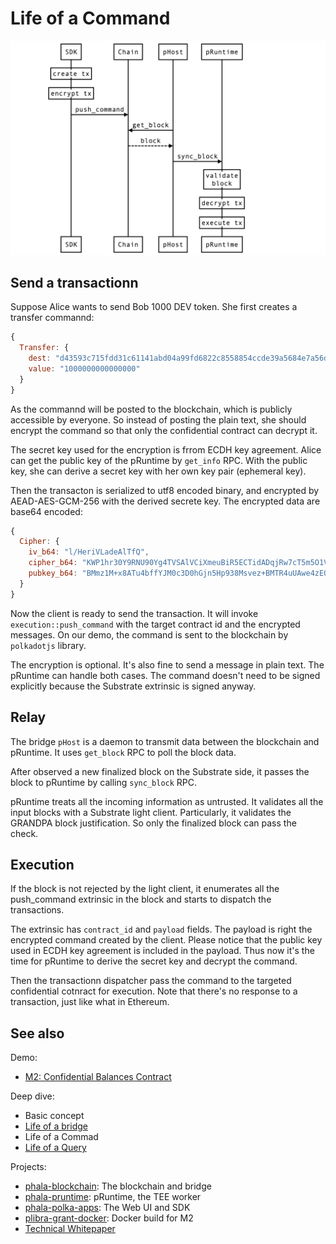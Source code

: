 # Life of a Command

![](./static/sequence-query.png)

## Send a transactionn

Suppose Alice wants to send Bob 1000 DEV token. She first creates a transfer commannd:

```js
{
  Transfer: {
    dest: "d43593c715fdd31c61141abd04a99fd6822c8558854ccde39a5684e7a56da27d",
    value: "1000000000000000"
  }
}
```

As the commannd will be posted to the blockchain, which is publicly accessible by everyone. So
instead of posting the plain text, she should encrypt the command so that only the confidential
contract can decrypt it.

The secret key used for the encryption is frrom ECDH key agreement. Alice can get the public key
of the pRuntime by `get_info` RPC. With the public key, she can derive a secret key with her own
key pair (ephemeral key).

Then the transacton is serialized to utf8 encoded binary, and encrypted by AEAD-AES-GCM-256 with the
derived secrete key. The encrypted data are base64 encoded:

```js
{
  Cipher: {
    iv_b64: "l/HeriVLadeAlTfQ",
    cipher_b64: "KWP1hr30Y9RNU90Yg4TVSAlVCiXmeuBiR5ECTidADqjRw7cT5m5O1VMPcr/AmhF4Simg98yPIrzd0Yl69DWIzGMGjiIggFlAwSjnJdvHertWF/ntlJmTG9xv/PNIvdveYZVXGTVMc8pIwgqDqIkIYtG97jJEkro5xiVGYlC74mmVQCc=",
    pubkey_b64: "BMmz1M+x8ATu4bffYJM0c3D0hGjn5Hp938Msvez+BMTR4uUAwe4zEQFbpHfKHpSGozkQVU/lE2xlzLpfZBXJU38=",
  }
}
```

Now the client is ready to send the transaction. It will invoke `execution::push_command` with the
target contract id and the encrypted messages. On our demo, the command is sent to the blockchain
by `polkadotjs` library.

The encryption is optional. It's also fine to send a message in plain text. The pRuntime can handle
both cases. The command doesn't need to be signed explicitly because the Substrate extrinsic is
signed anyway.

## Relay

The bridge `pHost` is a daemon to transmit data between the blockchain and pRuntime. It uses
`get_block` RPC to poll the block data.

After observed a new finalized block on the Substrate side, it passes the block to pRuntime by
calling `sync_block` RPC.

pRuntime treats all the incoming information as untrusted. It validates all the input blocks with a
Substrate light client. Particularly, it validates the GRANDPA block justification. So only the
finalized block can pass the check.

## Execution

If the block is not rejected by the light client, it enumerates all the push_command extrinsic in
the block and starts to dispatch the transactions.

The extrinsic has `contract_id` and `payload` fields. The payload is right the encrypted command
created by the client. Please notice that the public key used in ECDH key agreement is included
in the payload. Thus now it's the time for pRuntime to derive the secret key and decrypt the
command.

Then the transactionn dispatcher pass the command to the targeted confidential cotnract for
execution. Note that there's no response to a transaction, just like what in Ethereum.

## See also

Demo:

- [M2: Confidential Balances Contract](./balances.md)

Deep dive:

- Basic concept
- [Life of a bridge](./life-of-a-bridge.mc)
- Life of a Commad
- [Life of a Query](./life-of-a-query.md)

Projects:

- [phala-blockchain](https://github.com/Phala-Network/phala-blockchain): The blockchain and bridge
- [phala-pruntime](https://github.com/Phala-Network/phala-pruntime): pRuntime, the TEE worker
- [phala-polka-apps](https://github.com/Phala-Network/phala-polka-apps): The Web UI and SDK
- [plibra-grant-docker](https://github.com/Phala-Network/plibra-grant-docker): Docker build for M2
- [Technical Whitepaper](https://github.com/Phala-Network/Whitepaper)
